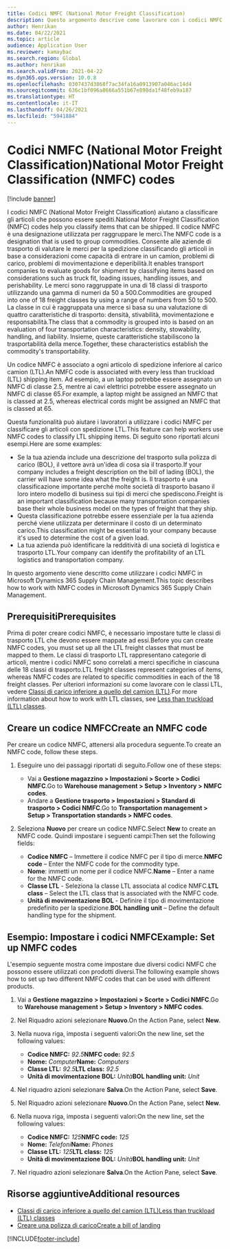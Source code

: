 ```yaml
---
title: Codici NMFC (National Motor Freight Classification)
description: Questo argomento descrive come lavorare con i codici NMFC (National Motor Freight Classification) in Microsoft Dynamics 365 Supply Chain Management
author: Henrikan
ms.date: 04/22/2021
ms.topic: article
audience: Application User
ms.reviewer: kamaybac
ms.search.region: Global
ms.author: henrikan
ms.search.validFrom: 2021-04-22
ms.dyn365.ops.version: 10.0.8
ms.openlocfilehash: 0307437d3868f7ac34fa16a0913907a046ac14d4
ms.sourcegitcommit: 636c1bf096a8666a551b67e898da1f48feb9a187
ms.translationtype: HT
ms.contentlocale: it-IT
ms.lasthandoff: 04/26/2021
ms.locfileid: "5941884"
---
```

# <a name="national-motor-freight-classification-nmfc-codes"></a><span data-ttu-id="f864a-103">Codici NMFC (National Motor Freight Classification)</span><span class="sxs-lookup"><span data-stu-id="f864a-103">National Motor Freight Classification (NMFC) codes</span></span>

[!include [banner](../includes/banner.md)]

<span data-ttu-id="f864a-104">I codici NMFC (National Motor Freight Classification) aiutano a classificare gli articoli che possono essere spediti.</span><span class="sxs-lookup"><span data-stu-id="f864a-104">National Motor Freight Classification (NMFC) codes help you classify items that can be shipped.</span></span> <span data-ttu-id="f864a-105">Il codice NMFC è una designazione utilizzata per raggruppare le merci.</span><span class="sxs-lookup"><span data-stu-id="f864a-105">The NMFC code is a designation that is used to group commodities.</span></span> <span data-ttu-id="f864a-106">Consente alle aziende di trasporto di valutare le merci per la spedizione classificando gli articoli in base a considerazioni come capacità di entrare in un camion, problemi di carico, problemi di movimentazione e deperibilità.</span><span class="sxs-lookup"><span data-stu-id="f864a-106">It enables transport companies to evaluate goods for shipment by classifying items based on considerations such as truck fit, loading issues, handling issues, and perishability.</span></span> <span data-ttu-id="f864a-107">Le merci sono raggruppate in una di 18 classi di trasporto utilizzando una gamma di numeri da 50 a 500.</span><span class="sxs-lookup"><span data-stu-id="f864a-107">Commodities are grouped into one of 18 freight classes by using a range of numbers from 50 to 500.</span></span> <span data-ttu-id="f864a-108">La classe in cui è raggruppata una merce si basa su una valutazione di quattro caratteristiche di trasporto: densità, stivabilità, movimentazione e responsabilità.</span><span class="sxs-lookup"><span data-stu-id="f864a-108">The class that a commodity is grouped into is based on an evaluation of four transportation characteristics: density, stowability, handling, and liability.</span></span> <span data-ttu-id="f864a-109">Insieme, queste caratteristiche stabiliscono la trasportabilità della merce.</span><span class="sxs-lookup"><span data-stu-id="f864a-109">Together, these characteristics establish the commodity's transportability.</span></span>

<span data-ttu-id="f864a-110">Un codice NMFC è associato a ogni articolo di spedizione inferiore al carico camion (LTL).</span><span class="sxs-lookup"><span data-stu-id="f864a-110">An NMFC code is associated with every less than truckload (LTL) shipping item.</span></span> <span data-ttu-id="f864a-111">Ad esempio, a un laptop potrebbe essere assegnato un NMFC di classe 2.5, mentre ai cavi elettrici potrebbe essere assegnato un NMFC di classe 65.</span><span class="sxs-lookup"><span data-stu-id="f864a-111">For example, a laptop might be assigned an NMFC that is classed at 2.5, whereas electrical cords might be assigned an NMFC that is classed at 65.</span></span>

<span data-ttu-id="f864a-112">Questa funzionalità può aiutare i lavoratori a utilizzare i codici NMFC per classificare gli articoli con spedizione LTL.</span><span class="sxs-lookup"><span data-stu-id="f864a-112">This feature can help workers use NMFC codes to classify LTL shipping items.</span></span> <span data-ttu-id="f864a-113">Di seguito sono riportati alcuni esempi.</span><span class="sxs-lookup"><span data-stu-id="f864a-113">Here are some examples:</span></span>

- <span data-ttu-id="f864a-114">Se la tua azienda include una descrizione del trasporto sulla polizza di carico (BOL), il vettore avrà un'idea di cosa sia il trasporto.</span><span class="sxs-lookup"><span data-stu-id="f864a-114">If your company includes a freight description on the bill of lading (BOL), the carrier will have some idea what the freight is.</span></span> <span data-ttu-id="f864a-115">Il trasporto è una classificazione importante perché molte società di trasporto basano il loro intero modello di business sui tipi di merci che spediscono.</span><span class="sxs-lookup"><span data-stu-id="f864a-115">Freight is an important classification because many transportation companies base their whole business model on the types of freight that they ship.</span></span>
- <span data-ttu-id="f864a-116">Questa classificazione potrebbe essere essenziale per la tua azienda perché viene utilizzata per determinare il costo di un determinato carico.</span><span class="sxs-lookup"><span data-stu-id="f864a-116">This classification might be essential to your company because it's used to determine the cost of a given load.</span></span>
- <span data-ttu-id="f864a-117">La tua azienda può identificare la redditività di una società di logistica e trasporto LTL.</span><span class="sxs-lookup"><span data-stu-id="f864a-117">Your company can identify the profitability of an LTL logistics and transportation company.</span></span>

<span data-ttu-id="f864a-118">In questo argomento viene descritto come utilizzare i codici NMFC in Microsoft Dynamics 365 Supply Chain Management.</span><span class="sxs-lookup"><span data-stu-id="f864a-118">This topic describes how to work with NMFC codes in Microsoft Dynamics 365 Supply Chain Management.</span></span>

## <a name="prerequisites"></a><span data-ttu-id="f864a-119">Prerequisiti</span><span class="sxs-lookup"><span data-stu-id="f864a-119">Prerequisites</span></span>

<span data-ttu-id="f864a-120">Prima di poter creare codici NMFC, è necessario impostare tutte le classi di trasporto LTL che devono essere mappate ad essi.</span><span class="sxs-lookup"><span data-stu-id="f864a-120">Before you can create NMFC codes, you must set up all the LTL freight classes that must be mapped to them.</span></span> <span data-ttu-id="f864a-121">Le classi di trasporto LTL rappresentano categorie di articoli, mentre i codici NMFC sono correlati a merci specifiche in ciascuna delle 18 classi di trasporto.</span><span class="sxs-lookup"><span data-stu-id="f864a-121">LTL freight classes represent categories of items, whereas NMFC codes are related to specific commodities in each of the 18 freight classes.</span></span> <span data-ttu-id="f864a-122">Per ulteriori informazioni su come lavorare con le classi LTL, vedere [Classi di carico inferiore a quello del camion (LTL)](ltl-class.md).</span><span class="sxs-lookup"><span data-stu-id="f864a-122">For more information about how to work with LTL classes, see [Less than truckload (LTL) classes](ltl-class.md).</span></span>

## <a name="create-an-nmfc-code"></a><span data-ttu-id="f864a-123">Creare un codice NMFC</span><span class="sxs-lookup"><span data-stu-id="f864a-123">Create an NMFC code</span></span>

<span data-ttu-id="f864a-124">Per creare un codice NMFC, attenersi alla procedura seguente.</span><span class="sxs-lookup"><span data-stu-id="f864a-124">To create an NMFC code, follow these steps.</span></span>

1. <span data-ttu-id="f864a-125">Eseguire uno dei passaggi riportati di seguito.</span><span class="sxs-lookup"><span data-stu-id="f864a-125">Follow one of these steps:</span></span>

    - <span data-ttu-id="f864a-126">Vai a **Gestione magazzino \> Impostazioni \> Scorte \> Codici NMFC**.</span><span class="sxs-lookup"><span data-stu-id="f864a-126">Go to **Warehouse management \> Setup \> Inventory \> NMFC codes**.</span></span>
    - <span data-ttu-id="f864a-127">Andare a **Gestione trasporto \> Impostazioni \> Standard di trasporto \> Codici NMFC**.</span><span class="sxs-lookup"><span data-stu-id="f864a-127">Go to **Transportation management \> Setup \> Transportation standards \> NMFC codes**.</span></span>

1. <span data-ttu-id="f864a-128">Seleziona **Nuovo** per creare un codice NMFC.</span><span class="sxs-lookup"><span data-stu-id="f864a-128">Select **New** to create an NMFC code.</span></span> <span data-ttu-id="f864a-129">Quindi impostare i seguenti campi:</span><span class="sxs-lookup"><span data-stu-id="f864a-129">Then set the following fields:</span></span>

    - <span data-ttu-id="f864a-130">**Codice NMFC** – Immettere il codice NMFC per il tipo di merce.</span><span class="sxs-lookup"><span data-stu-id="f864a-130">**NMFC code** – Enter the NMFC code for the commodity type.</span></span>
    - <span data-ttu-id="f864a-131">**Nome**: immetti un nome per il codice NMFC.</span><span class="sxs-lookup"><span data-stu-id="f864a-131">**Name** – Enter a name for the NMFC code.</span></span>
    - <span data-ttu-id="f864a-132">**Classe LTL** - Seleziona la classe LTL associata al codice NMFC.</span><span class="sxs-lookup"><span data-stu-id="f864a-132">**LTL class** – Select the LTL class that is associated with the NMFC code.</span></span>
    - <span data-ttu-id="f864a-133">**Unità di movimentazione BOL** - Definire il tipo di movimentazione predefinito per la spedizione.</span><span class="sxs-lookup"><span data-stu-id="f864a-133">**BOL handling unit** – Define the default handling type for the shipment.</span></span>

## <a name="example-set-up-nmfc-codes"></a><span data-ttu-id="f864a-134">Esempio: Impostare i codici NMFC</span><span class="sxs-lookup"><span data-stu-id="f864a-134">Example: Set up NMFC codes</span></span>

<span data-ttu-id="f864a-135">L'esempio seguente mostra come impostare due diversi codici NMFC che possono essere utilizzati con prodotti diversi.</span><span class="sxs-lookup"><span data-stu-id="f864a-135">The following example shows how to set up two different NMFC codes that can be used with different products.</span></span>

1. <span data-ttu-id="f864a-136">Vai a **Gestione magazzino \> Impostazioni \> Scorte \> Codici NMFC**.</span><span class="sxs-lookup"><span data-stu-id="f864a-136">Go to **Warehouse management \> Setup \> Inventory \> NMFC codes**.</span></span>
1. <span data-ttu-id="f864a-137">Nel Riquadro azioni selezionare **Nuovo**.</span><span class="sxs-lookup"><span data-stu-id="f864a-137">On the Action Pane, select **New**.</span></span>
1. <span data-ttu-id="f864a-138">Nella nuova riga, imposta i seguenti valori:</span><span class="sxs-lookup"><span data-stu-id="f864a-138">On the new line, set the following values:</span></span>

    - <span data-ttu-id="f864a-139">**Codice NMFC:** *92.5*</span><span class="sxs-lookup"><span data-stu-id="f864a-139">**NMFC code:** *92.5*</span></span>
    - <span data-ttu-id="f864a-140">**Nome:** *Computer*</span><span class="sxs-lookup"><span data-stu-id="f864a-140">**Name:** *Computers*</span></span>
    - <span data-ttu-id="f864a-141">**Classe LTL:** *92.5*</span><span class="sxs-lookup"><span data-stu-id="f864a-141">**LTL class:** *92.5*</span></span>
    - <span data-ttu-id="f864a-142">**Unità di movimentazione BOL:** *Unità*</span><span class="sxs-lookup"><span data-stu-id="f864a-142">**BOL handling unit:** *Unit*</span></span>

1. <span data-ttu-id="f864a-143">Nel riquadro azioni selezionare **Salva**.</span><span class="sxs-lookup"><span data-stu-id="f864a-143">On the Action Pane, select **Save**.</span></span>
1. <span data-ttu-id="f864a-144">Nel Riquadro azioni selezionare **Nuovo**.</span><span class="sxs-lookup"><span data-stu-id="f864a-144">On the Action Pane, select **New**.</span></span>
1. <span data-ttu-id="f864a-145">Nella nuova riga, imposta i seguenti valori:</span><span class="sxs-lookup"><span data-stu-id="f864a-145">On the new line, set the following values:</span></span>

    - <span data-ttu-id="f864a-146">**Codice NMFC:** *125*</span><span class="sxs-lookup"><span data-stu-id="f864a-146">**NMFC code:** *125*</span></span>
    - <span data-ttu-id="f864a-147">**Nome:** *Telefoni*</span><span class="sxs-lookup"><span data-stu-id="f864a-147">**Name:** *Phones*</span></span>
    - <span data-ttu-id="f864a-148">**Classe LTL:** *125*</span><span class="sxs-lookup"><span data-stu-id="f864a-148">**LTL class:** *125*</span></span>
    - <span data-ttu-id="f864a-149">**Unità di movimentazione BOL:** *Unità*</span><span class="sxs-lookup"><span data-stu-id="f864a-149">**BOL handling unit:** *Unit*</span></span>

1. <span data-ttu-id="f864a-150">Nel riquadro azioni selezionare **Salva**.</span><span class="sxs-lookup"><span data-stu-id="f864a-150">On the Action Pane, select **Save**.</span></span>

## <a name="additional-resources"></a><span data-ttu-id="f864a-151">Risorse aggiuntive</span><span class="sxs-lookup"><span data-stu-id="f864a-151">Additional resources</span></span>

- [<span data-ttu-id="f864a-152">Classi di carico inferiore a quello del camion (LTL)</span><span class="sxs-lookup"><span data-stu-id="f864a-152">Less than truckload (LTL) classes</span></span>](ltl-class.md)
- [<span data-ttu-id="f864a-153">Creare una polizza di carico</span><span class="sxs-lookup"><span data-stu-id="f864a-153">Create a bill of landing</span></span>](create-bill-of-lading.md)

[!INCLUDE[footer-include](../../includes/footer-banner.md)]
